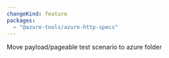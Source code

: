 ```yaml
---
changeKind: feature
packages:
  - "@azure-tools/azure-http-specs"
---
```


Move payload/pageable test scenario to azure folder